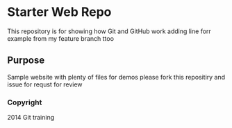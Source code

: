 # Starter Web Repo

This repository is for showing how Git and GitHub work
adding line forr example
from my feature branch ttoo

## Purpose

Sample website with plenty of files for demos
please fork this repositiry and issue for requst for review
### Copyright
2014 Git training